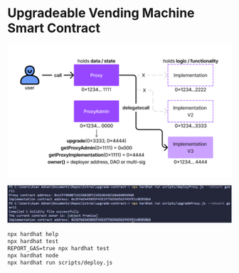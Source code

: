 # Upgradeable Vending Machine Smart Contract

![Alt text](image-1.png)


![Alt text](image.png)

```shell
npx hardhat help
npx hardhat test
REPORT_GAS=true npx hardhat test
npx hardhat node
npx hardhat run scripts/deploy.js
```
